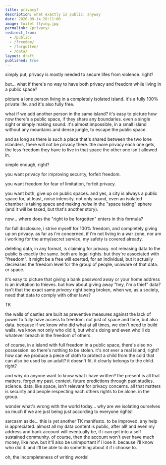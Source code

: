 ```yaml
---
title: privacy?
description: what exactly is public, anyway
date: 2020-09-14 20:11:00
image: toilet flying.jpg
permalink: /privacy/
redirect_from:
  - /public/
  - /freedom/
  - /forgotten/
  - /data/
layout: draft
published: true
---
```


simply put, privacy is mostly needed to secure lifes from violence. right?

but... what if there's no way to have both privacy and freedom while living in a public space?

picture a lone person living in a completely isolated island. it's a fully 100% private life. and it's also fully free.

what if we add another person in the same island? it's easy to picture how now there's a public space, if they share any boundaries. even a single sight or simply making sound. it's almost impossible, in a small island without any mountains and dense jungle, to escape the public space.

and as long as there is such a place that's shared between the two lone islanders, there will not be privacy there. the more privacy each one gets, the less freedom they have to live in that space the other one isn't allowed in.

simple enough, right?

you want privacy for improving security, forfeit freedom.

you want freedom for fear of limitation, forfeit privacy.

you want both, give up on public spaces. and yes, a city is always a public space for, at least, noise intensity. not only sound, even an isolated chamber is taking space and making *noise* in the "space taking" sphere (and it will be taxed, but that's another story).

now... where does the "right to be forgotten" enters in this formula?

for full disclosure, i strive myself for 100% freedom, and completely giving up on privacy. as far as i'm concerned, if i'm not living in a war zone, nor am i working for the army/secret service, my safety is covered already.

deleting data, in any format, is claiming for privacy. not releasing data to the public is exactly the same. both are legal rights. but they're associated with "freedom". it might be a free will exerted, for an individual, but it actually decreases the freedom level for the group of people, unaware of that data. or space.

it's easy to picture that giving a bank password away or your home address is an invitation to thieves. but how about giving away "hey, i'm a thief" data? isn't that the exact same *privacy* right being broken, when we, as a society, need that data to comply with other laws?

TK

the walls of castles are built as preventive measures against the lack of power to fully have access to freedom. not just of space and time, but also data. because if we know who did what at all times, we don't need to build walls. we know not only who did it, but who's doing and even who'll do whatever breach in the freedom of others.

of course, in a island with full freedom in a public space, there's also no possession. so there's nothing to be stolen. it's not ever a real island, right? how can we produce a piece of cloth to protect a child from the cold that can also be used by an adult? it doesn't fit. it clearly belongs to the child. right?

and why do anyone want to know what i have written? the present is all that matters. forget my past. context. future predictions through past studies. science. data, like space, isn't relevant for privacy concerns. all that matters is security and people respecting each others rights to be alone. in the group.

wonder what's wrong with the world today... why are we isolating ourselves so much if we are just being just according to everyone rights!

sarcasm aside... this is yet another TK manifesto. to be improved. any help is appreciated. almost all my data content is public, after all! and even my address and bank account will eventually be, if i can get into a self sustained community. of course, then the account won't ever have much money, like now. but it'll also be unimportant if i lose it. because i'll know who did it. and i'll be able to do something about it if i choose to.

oh, the incompleteness of writing words!
